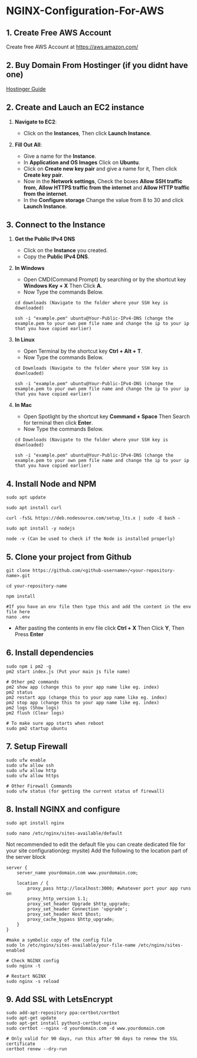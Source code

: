 # NGINX-Configuration-For-AWS

## 1. Create Free AWS Account
Create free AWS Account at https://aws.amazon.com/

## 2. Buy Domain From Hostinger (if you didnt have one)

[Hostinger Guide](./Hostinger.md/)

## 2. Create and Lauch an EC2 instance

1. **Navigate to EC2**:
   - Click on the **Instances**, Then click **Launch Instance**.

2. **Fill Out All**:
   - Give a name for the **Instance**.
   - In **Application and OS Images** Click on **Ubuntu**.
   - Click on **Create new key pair** and give a name for it, Then click **Create key pair**.
   - Now in the **Network settings**, Check the boxes **Allow SSH traffic from**, **Allow HTTPS traffic from the internet** and **Allow HTTP traffic from the internet**.
   - In the **Configure storage** Change the value from 8 to 30 and click **Launch Instance**.

## 3. Connect to the Instance

1. **Get the Public IPv4 DNS**
   - Click on the **Instance** you created.
   - Copy the **Public IPv4 DNS**.

1. **In Windows**
   - Open CMD(Command Prompt) by searching or by the shortcut key **Windows Key + X** Then Click **A**.
   - Now Type the commands Below.
   ```
   cd downloads (Navigate to the folder where your SSH key is downloaded)

   ssh -i "example.pem" ubuntu@Your-Public-IPv4-DNS (change the example.pem to your own pem file name and change the ip to your ip that you have copied earlier)
   ```

2. **In Linux**
   - Open Terminal by the shortcut key **Ctrl + Alt + T**.
   - Now Type the commands Below.
   ```
   cd Downloads (Navigate to the folder where your SSH key is downloaded)

   ssh -i "example.pem" ubuntu@Your-Public-IPv4-DNS (change the example.pem to your own pem file name and change the ip to your ip that you have copied earlier)
   ```

3. **In Mac**
   - Open Spotlight by the shortcut key **Command + Space** Then Search for terminal then click **Enter**.
   - Now Type the commands Below.
   ```
   cd Downloads (Navigate to the folder where your SSH key is downloaded)

   ssh -i "example.pem" ubuntu@Your-Public-IPv4-DNS (change the example.pem to your own pem file name and change the ip to your ip that you have copied earlier)
   ```


## 4. Install Node and NPM
```
sudo apt update

sudo apt install curl

curl -fsSL https://deb.nodesource.com/setup_lts.x | sudo -E bash -

sudo apt install -y nodejs

node -v (Can be used to check if the Node is installed properly)

```

## 5. Clone your project from Github
```
git clone https://github.com/<github-username>/<your-repository-name>.git

cd your-repository-name

npm install

#If you have an env file then type this and add the content in the env file here
nano .env
```
- After pasting the contents in env file click **Ctrl + X** Then Click **Y**, Then Press **Enter**

## 6. Install dependencies
```
sudo npm i pm2 -g
pm2 start index.js (Put your main js file name)

# Other pm2 commands
pm2 show app (change this to your app name like eg. index)
pm2 status
pm2 restart app (change this to your app name like eg. index)
pm2 stop app (change this to your app name like eg. index)
pm2 logs (Show logs)
pm2 flush (Clear logs)

# To make sure app starts when reboot
sudo pm2 startup ubuntu
```

## 7. Setup Firewall
```
sudo ufw enable
sudo ufw allow ssh
sudo ufw allow http
sudo ufw allow https

# Other Firewall Commands
sudo ufw status (for getting the current status of firewall)
```

## 8. Install NGINX and configure
```
sudo apt install nginx

sudo nano /etc/nginx/sites-available/default
```
Not recommended to edit the default file you can create dedicated file for your site configuration(eg: mysite) 
Add the following to the location part of the server block
```
server {
    server_name yourdomain.com www.yourdomain.com;

    location / {
        proxy_pass http://localhost:3000; #whatever port your app runs on
        proxy_http_version 1.1;
        proxy_set_header Upgrade $http_upgrade;
        proxy_set_header Connection 'upgrade';
        proxy_set_header Host $host;
        proxy_cache_bypass $http_upgrade;
    }
}
```
```
#make a symbolic copy of the config file
sudo ln /etc/nginx/sites-available/your-file-name /etc/nginx/sites-enabled

# Check NGINX config
sudo nginx -t

# Restart NGINX
sudo nginx -s reload
```

## 9. Add SSL with LetsEncrypt
```
sudo add-apt-repository ppa:certbot/certbot
sudo apt-get update
sudo apt-get install python3-certbot-nginx
sudo certbot --nginx -d yourdomain.com -d www.yourdomain.com

# Only valid for 90 days, run this after 90 days to renew the SSL certificate
certbot renew --dry-run
```
